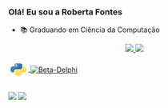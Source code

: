 ### Olá! Eu sou a Roberta Fontes

- 📚 Graduando em Ciência da Computação

<div align="center">
  <a href="https://github.com/betafontes">
  <img height="180em" src="https://github-readme-stats.vercel.app/api?username=betafontes&show_icons=true&theme=dracula&include_all_commits=true&count_private=true"/>
  <img height="180em" src="https://github-readme-stats.vercel.app/api/top-langs/?username=betafontes&layout=compact&langs_count=7&theme=dracula"/>
</div>
  <div style="display: inline_block"><br>
  <img align="center" alt="Beta-Python" height="30" width="40" src="https://raw.githubusercontent.com/devicons/devicon/master/icons/python/python-original.svg">
  <img align="center" alt="Beta-Delphi" heignt="30" width="30" src="https://img.icons8.com/officel/delphi-ide.svg"/>
</div>
  
##
  
<div>
  <a href = "mailto:robertafontesds@gmail.com"><img src="https://img.shields.io/badge/-Gmail-%23333?style=for-the-badge&logo=gmail&logoColor=white" target="_blank"></a>
  <a href="https://www.linkedin.com/in/roberta-fontes-3a6256207" target="_blank"><img src="https://img.shields.io/badge/-LinkedIn-%230077B5?style=for-the-badge&logo=linkedin&logoColor=white" target="_blank"></a> 
 </div>  
